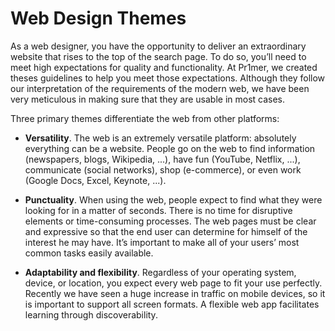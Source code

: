 # Web Design Themes
As a web designer, you have the opportunity to deliver an extraordinary website that rises to the top of the search page. To do so, you’ll need to meet high expectations for quality and functionality. At Pr1mer, we created theses guidelines to help you meet those expectations. Although they follow our interpretation of the requirements of the modern web, we have been very meticulous in making sure that they are usable in most cases.

Three primary themes differentiate the web from other platforms:

- **Versatility**. The web is an extremely versatile platform: absolutely everything can be a website. People go on the web to find information (newspapers, blogs, Wikipedia, ...), have fun (YouTube, Netflix, ...), communicate (social networks), shop (e-commerce), or even work (Google Docs, Excel, Keynote, ...).

- **Punctuality**. When using the web, people expect to find what they were looking for in a matter of seconds. There is no time for disruptive elements or time-consuming processes. The web pages must be clear and expressive so that the end user can determine for himself of the interest he may have. It’s important to make all of your users’ most common tasks easily available.

- **Adaptability and flexibility**. Regardless of your operating system, device, or location, you expect every web page to fit your use perfectly. Recently we have seen a huge increase in traffic on mobile devices, so it is important to support all screen formats. A flexible web app facilitates learning through discoverability.